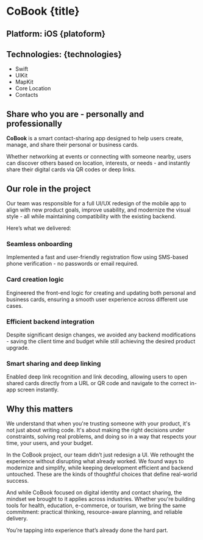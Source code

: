 # CoBook {title}

## Platform: iOS {platoform}

## Technologies: {technologies}

- Swift
- UIKit
- MapKit
- Core Location
- Contacts

## Share who you are - personally and professionally

**CoBook** is a smart contact-sharing app designed to help users create, manage, and share their personal or business cards.

Whether networking at events or connecting with someone nearby, users can discover others based on location, interests, or needs - and instantly share their digital cards via QR codes or deep links.

## Our role in the project

Our team was responsible for a full UI/UX redesign of the mobile app to align with new product goals, improve usability, and modernize the visual style - all while maintaining compatibility with the existing backend.

Here’s what we delivered:

### Seamless onboarding

Implemented a fast and user-friendly registration flow using SMS-based phone verification - no passwords or email required.

### Card creation logic

Engineered the front-end logic for creating and updating both personal and business cards, ensuring a smooth user experience across different use cases.

### Efficient backend integration

Despite significant design changes, we avoided any backend modifications - saving the client time and budget while still achieving the desired product upgrade.

### Smart sharing and deep linking

Enabled deep link recognition and link decoding, allowing users to open shared cards directly from a URL or QR code and navigate to the correct in-app screen instantly.

## Why this matters

We understand that when you're trusting someone with your product, it's not just about writing code. It's about making the right decisions under constraints, solving real problems, and doing so in a way that respects your time, your users, and your budget.

In the CoBook project, our team didn’t just redesign a UI. We rethought the experience without disrupting what already worked. We found ways to modernize and simplify, while keeping development efficient and backend untouched. These are the kinds of thoughtful choices that define real-world success.

And while CoBook focused on digital identity and contact sharing, the mindset we brought to it applies across industries. Whether you're building tools for health, education, e-commerce, or tourism, we bring the same commitment: practical thinking, resource-aware planning, and reliable delivery.

You’re tapping into experience that’s already done the hard part.
